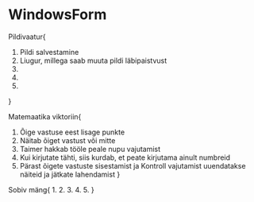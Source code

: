 # WindowsForm


Pildivaatur{
  1. Pildi salvestamine
  2. Liugur, millega saab muuta pildi läbipaistvust
  3.
  4.
  5.
}


Matemaatika viktoriin{
  1. Õige vastuse eest lisage punkte
  2. Näitab õiget vastust või mitte
  3. Taimer hakkab tööle peale nupu vajutamist
  4. Kui kirjutate tähti, siis kurdab, et peate kirjutama ainult numbreid
  5. Pärast õigete vastuste sisestamist ja Kontroll vajutamist uuendatakse näiteid ja jätkate lahendamist
}

Sobiv mäng{
  1.
  2.
  3.
  4.
  5.
}




